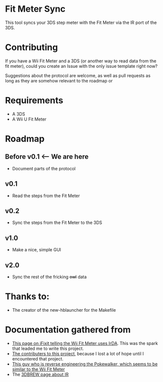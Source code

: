 # Fit Meter Sync 
This tool syncs your 3DS step meter with the Fit Meter via the IR port of the 3DS.

# Contributing
If you have a Wii Fit Meter and a 3DS (or another way to read data from the fit meter), could you create an Issue with the only issue template right now?

Suggestions about the protocol are welcome, as well as pull requests as long as they are somehow relevant to the roadmap or 

# Requirements
* A 3DS
* A Wii U Fit Meter

# Roadmap

## Before v0.1 <-- We are here
* Document parts of the protocol

## v0.1
* Read the steps from the Fit Meter

## v0.2
* Sync the steps from the Fit Meter to the 3DS

## v1.0
* Make a nice, simple GUI

## v2.0
* Sync the rest of the fricking ~~owl~~ data

# Thanks to:
* The creator of the new-hblauncher for the Makefile

# Documentation gathered from
* [This page on iFixit telling the Wii Fit Meter uses IrDA](https://www.ifixit.com/Answers/View/205720/Fit+Meter+IR+emitter+freq#answer205742). This was the spark that leaded me to write this project.
* [The contributers to this project](https://github.com/RedInquisitive/3DS-Remote), because I lost a lot of hope until I encountered that project.
* [This guy who is reverse engineering the Pokewalker, which seems to be similar to the Wii Fit Meter](https://gbatemp.net/threads/pokewalker-hacking.419462/)
* The [3DBREW page about IR](https://www.3dbrew.org/wiki/IR_Services)
